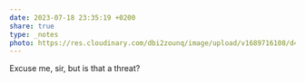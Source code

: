 ```yaml
---
date: 2023-07-18 23:35:19 +0200
share: true
type: _notes
photo: https://res.cloudinary.com/dbi2zounq/image/upload/v1689716108/d4fh9gzt47urtbzdahes.jpg
---
```

Excuse me, sir, but is that a threat?
